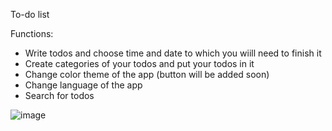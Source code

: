 To-do list

Functions:
- Write todos and choose time and date to which you wiill need to finish it
- Create categories of your todos and put your todos in it
- Change color theme of the app (button will be added soon)
- Change language of the app
- Search for todos


![image](https://github.com/Damncaf-goin-crazy/To_do_list/assets/118183028/10efac16-71af-40b4-bdcc-74b967fa7a8f)
